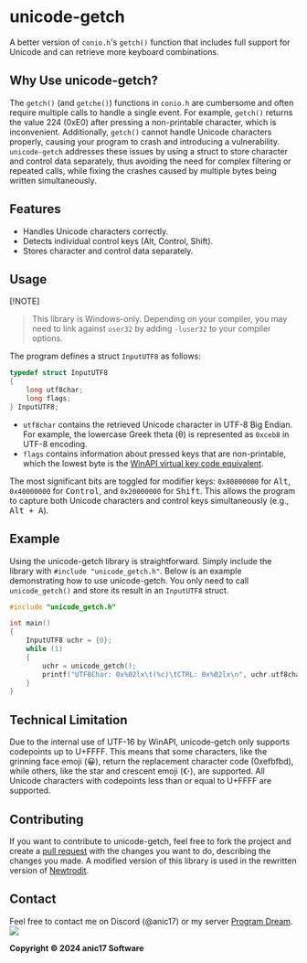 # unicode-getch

A better version of `conio.h`'s `getch()` function that includes full support for Unicode and can retrieve more keyboard combinations.

## Why Use unicode-getch?

The `getch()` (and `getche()`) functions in `conio.h` are cumbersome and often require multiple calls to handle a single event. For example, `getch()` returns the value 224 (0xE0) after pressing a non-printable character, which is inconvenient. Additionally, `getch()` cannot handle Unicode characters properly, causing your program to crash and introducing a vulnerability. `unicode-getch` addresses these issues by using a struct to store character and control data separately, thus avoiding the need for complex filtering or repeated calls, while fixing the crashes caused by multiple bytes being written simultaneously.

## Features

- Handles Unicode characters correctly.
- Detects individual control keys (Alt, Control, Shift).
- Stores character and control data separately.

## Usage

[!NOTE]
> This library is Windows-only. Depending on your compiler, you may need to link against `user32` by adding `-luser32` to your compiler options.

The program defines a struct `InputUTF8` as follows:

```c
typedef struct InputUTF8
{
    long utf8char;
    long flags;
} InputUTF8;
```
- `utf8char` contains the retrieved Unicode character in UTF-8 Big Endian. For example, the lowercase Greek theta (θ) is represented as `0xceb8` in UTF-8 encoding.
- `flags` contains information about pressed keys that are non-printable, which the lowest byte is the [WinAPI virtual key code equivalent](https://learn.microsoft.com/en-us/windows/win32/inputdev/virtual-key-codes).

The most significant bits are toggled for modifier keys: `0x80000000` for <kbd>Alt</kbd>, `0x40000000` for <kbd>Control</kbd>, and `0x20000000` for <kbd>Shift</kbd>. This allows the program to capture both Unicode characters and control keys simultaneously (e.g., <kbd>Alt + A</kbd>).

## Example
Using the unicode-getch library is straightforward. Simply include the library with `#include "unicode_getch.h"`. Below is an example demonstrating how to use unicode-getch. You only need to call `unicode_getch()` and store its result in an `InputUTF8` struct.

```c
#include "unicode_getch.h"

int main()
{
    InputUTF8 uchr = {0};
    while (1)
    {
        uchr = unicode_getch();
        printf("UTF8Char: 0x%02lx\t(%c)\tCTRL: 0x%02lx\n", uchr.utf8char, uchr.utf8char, uchr.flags);
    }
}
```

## Technical Limitation

Due to the internal use of UTF-16 by WinAPI, unicode-getch only supports codepoints up to U+FFFF. This means that some characters, like the grinning face emoji (😀), return the replacement character code (0xefbfbd), while others, like the star and crescent emoji (☪), are supported. All Unicode characters with codepoints less than or equal to U+FFFF are supported.



## Contributing
If you want to contribute to unicode-getch, feel free to fork the project and create a [pull request](https://github.com/anic17/unicode-getch/pulls) with the changes you want to do, describing the changes you made. 
A modified version of this library is used in the rewritten version of [Newtrodit](https://github.com/anic17/Newtrodit/tree/unicode-newtrodit).

## Contact

Feel free to contact me on Discord (@anic17) or my server <a href="https://discord.gg/J628dBqQgb">Program Dream</a>.  
<a href="https://discord.gg/J628dBqQgb"><img src="https://img.shields.io/discord/728958932210679869?style=flat-square&logo=appveyor"></a>


**Copyright &copy; 2024 anic17 Software**
<!-- 
View counter 
-->
<img src="https://hits.seeyoufarm.com/api/count/incr/badge.svg?url=https%3A%2F%2Fgithub.com%2Fanic17%2Funicode-getch&count_bg=%23FFFFFF&title_bg=%23FFFFFF&icon=&icon_color=%23FFFFFF&title=hits&edge_flat=false" height=0 width=0>
